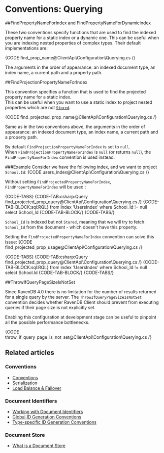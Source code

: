 # Conventions: Querying

##FindPropertyNameForIndex and FindPropertyNameForDynamicIndex

These two conventions specify functions that are used to find the indexed property name for a static index or a dynamic one. This can be useful when you are indexing nested properties 
of complex types. Their default implementations are:

{CODE find_prop_name@ClientApi\Configuration\Querying.cs /}

The arguments in the order of appearance: an indexed document type, an index name, a current path and a property path.

##FindProjectionPropertyNameForIndex

This convention specifies a function that is used to find the projected property name for a static index.  
This can be useful when you want to use a static index to project nested properties which are not [`Stored`](../../indexes/storing-data-in-index).

{CODE find_projected_prop_name@ClientApi\Configuration\Querying.cs /}

Same as in the two conventions above, the arguments in the order of appearance: an indexed document type, an index name, a current path and a property path.

By default `FindProjectionPropertyNameForIndex` is set to `null`.  
When `FindProjectionPropertyNameForIndex` is `null` (or returns `null`), the `FindPropertyNameForIndex` convention is used instead.

###Example
Consider we have the following index, and we want to project `School.Id`:
{CODE users_index@ClientApi\Configuration\Querying.cs /}

Without setting `FindProjectedPropertyNameForIndex`, `FindPropertyNameForIndex` will be used :

{CODE-TABS}
{CODE-TAB:csharp:Query find_projected_prop_query@ClientApi\Configuration\Querying.cs /}
{CODE-TAB-BLOCK:sql:RQL}
from index 'UsersIndex'
where School_Id != null
select School_Id
{CODE-TAB-BLOCK/}
{CODE-TABS/}

`School_Id` is indexed but not `Stored`, meaning that we will try to
fetch `School_Id` from the document - which doesn't have this property.

Setting the `FindProjectedPropertyNameForIndex` convention can solve this issue:
{CODE find_projected_prop_usage@ClientApi\Configuration\Querying.cs /}

{CODE-TABS}
{CODE-TAB:csharp:Query find_projected_prop_query@ClientApi\Configuration\Querying.cs /}
{CODE-TAB-BLOCK:sql:RQL}
from index 'UsersIndex'
where School_Id != null
select School.Id
{CODE-TAB-BLOCK/}
{CODE-TABS/}

##ThrowIfQueryPageSizeIsNotSet

Since RavenDB 4.0 there is no limitation for the number of results returned for a single query by the server. The `ThrowIfQueryPageSizeIsNotSet` convention decides whether RavenDB Client
should prevent from executing queries if their page size is not explicitly set. 

Enabling this configuration at development stage can be useful to pinpoint all the possible performance bottlenecks.

{CODE throw_if_query_page_is_not_set@ClientApi\Configuration\Querying.cs /}

## Related articles

### Conventions

- [Conventions](../../client-api/configuration/conventions)
- [Serialization](../../client-api/configuration/serialization)
- [Load Balance & Failover](../../client-api/configuration/load-balance/overview)

### Document Identifiers

- [Working with Document Identifiers](../../client-api/document-identifiers/working-with-document-identifiers)
- [Global ID Generation Conventions](../../client-api/configuration/identifier-generation/global)
- [Type-specific ID Generation Conventions](../../client-api/configuration/identifier-generation/type-specific)

### Document Store

- [What is a Document Store](../../client-api/what-is-a-document-store)
